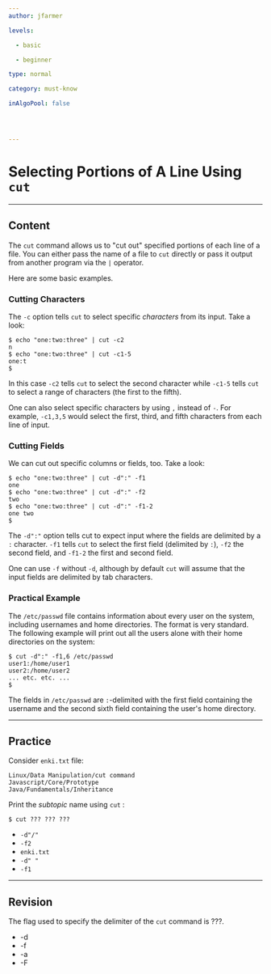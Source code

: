 ```yaml
---
author: jfarmer

levels:

  - basic

  - beginner

type: normal

category: must-know

inAlgoPool: false




---
```


# Selecting Portions of A Line Using `cut`

---

## Content

The `cut` command allows us to "cut out" specified portions of each line of a file. You can either pass the name of a file to `cut` directly or pass it output from another program via the `|` operator.

Here are some basic examples.

### Cutting Characters

The `-c` option tells `cut` to select specific _characters_ from its input. Take a look:

```shell
$ echo "one:two:three" | cut -c2
n
$ echo "one:two:three" | cut -c1-5
one:t
$
```

In this case `-c2` tells `cut` to select the second character while `-c1-5` tells `cut` to select a range of characters (the first to the fifth).

One can also select specific characters by using `,` instead of `-`. For example, `-c1,3,5` would select the first, third, and fifth characters from each line of input.

### Cutting Fields

We can cut out specific columns or fields, too. Take a look:

```
$ echo "one:two:three" | cut -d":" -f1
one
$ echo "one:two:three" | cut -d":" -f2
two
$ echo "one:two:three" | cut -d":" -f1-2
one two
$
```

The `-d":"` option tells cut to expect input where the fields are delimited by a `:` character. `-f1` tells `cut` to select the first field (delimited by `:`), `-f2` the second field, and `-f1-2` the first and second field.

One can use `-f` without `-d`, although by default `cut` will assume that the input fields are delimited by tab characters.

### Practical Example

The `/etc/passwd` file contains information about every user on the system, including usernames and home directories. The format is very standard. The following example will print out all the users alone with their home directories on the system:

```shell
$ cut -d":" -f1,6 /etc/passwd
user1:/home/user1
user2:/home/user2
... etc. etc. ...
$
```

The fields in `/etc/passwd` are `:`-delimited with the first field containing the username and the second sixth field containing the user's home directory.

---

## Practice

Consider `enki.txt` file:

```
Linux/Data Manipulation/cut command
Javascript/Core/Prototype
Java/Fundamentals/Inheritance
```

Print the _subtopic_ name using `cut` :

```
$ cut ??? ??? ???
```

- `-d"/"`
- `-f2`
- `enki.txt`
- `-d" "`
- `-f1`

---

## Revision

The flag used to specify the delimiter of the `cut` command is ???.

- -d
- -f
- -a
- -F

